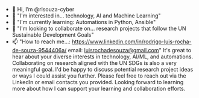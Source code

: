 - 👋 Hi, I’m @rlsouza-cyber
- 👀 "I'm interested in... technology, AI and Machine Learning"
- 🌱 "I'm currently learning: Automations in Python, Ansible"
- 💞️ "I'm looking to collaborate on... research projects that follow the UN Sustainable Development Goals"
- 📫 "How to reach me...: https://www.linkedin.com/in/rodrigo-luis-rocha-de-souza-9544406a/
email: luisrochadesouza@gmail.com"
It's great to hear about your diverse interests in technology, AI/ML, and automations. Collaborating on research aligned with the UN SDGs is also a very meaningful goal. I'd be happy to discuss potential research project ideas or ways I could assist you further. Please feel free to reach out via the LinkedIn or email contacts you provided. Looking forward to learning more about how I can support your learning and collaboration efforts.

<!---
rlsouza-cyber/rlsouza-cyber is a ✨ special ✨ repository because its `README.md` (this file) appears on your GitHub profile.
You can click the Preview link to take a look at your changes.
--->
